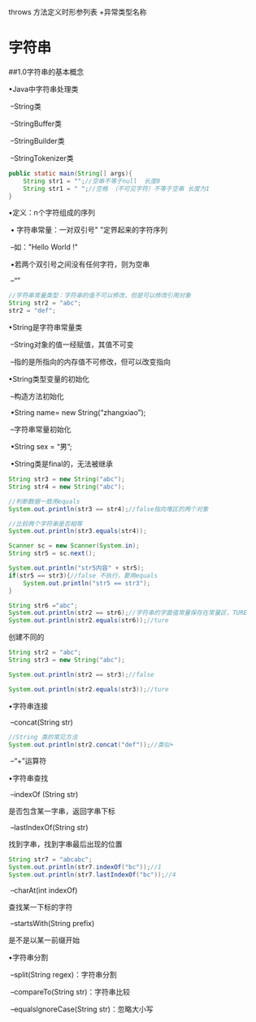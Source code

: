 throws 方法定义时形参列表 +异常类型名称

# 字符串 

##1.0字符串的基本概念

•Java中字符串处理类

​	–String类

​	–StringBuffer类

​	–StringBuilder类

​	–StringTokenizer类

```java
public static main(String[] args){
    String str1 = "";//空串不等于null  长度0
    String str1 = " ";//空格 （不可见字符）不等于空串 长度为1
}
```

•定义：n个字符组成的序列

​	•	字符串常量：一对双引号" "定界起来的字符序列

​	–如："Hello World !" 

​	•若两个双引号之间没有任何字符，则为空串

​	 –“”

```java
//字符串常量类型：字符串的值不可以修改，但是可以修改引用对象
String str2 = "abc";
str2 = "def";

```

•String是字符串常量类

​	–String对象的值一经赋值，其值不可变

​	–指的是所指向的内存值不可修改，但可以改变指向

•String类型变量的初始化

​	–构造方法初始化

​	•String name= new String(“zhangxiao”);

​	–字符串常量初始化

​	•String sex = “男”; 

​	•String类是final的，无法被继承

```java
String str3 = new String("abc");
String str4 = new String("abc");

//判断数据一致用equals
System.out.println(str3 == str4);//false指向堆区的两个对象

//比较两个字符串是否相等
System.out.println(str3.equals(str4));

Scanner sc = new Scanner(System.in);
String str5 = sc.next();

System.out.println("str5内容" + str5);
if(str5 == str3){//false 不执行，要用equals
    System.out.println("str5 == str3");
}

String str6 ="abc";
System.out.println(str2 == str6);//字符串的字面值常量保存在常量区，TURE
System.out.println(str2.equals(str6));//ture
```

创建不同的

```java
String str2 = "abc";
String str3 = new String("abc");

System.out.println(str2 == str3);//false

System.out.println(str2.equals(str3));//ture
```



•字符串连接

​	–concat(String str)

```java
//String 类的常见方法
System.out.println(str2.concat("def"));//类似+ 
```

​	–“+”运算符

•字符串查找 

​	–indexOf (String str)

是否包含某一字串，返回字串下标

​	–lastIndexOf(String str)

找到字串，找到字串最后出现的位置

```java
String str7 = "abcabc";
System.out.println(str7.indexOf("bc"));//1
System.out.println(str7.lastIndexOf("bc"));//4
```

​	–charAt(int indexOf)

查找某一下标的字符

​	–startsWith(String prefix)

是不是以某一前缀开始

•字符串分割

​	–split(String  regex)：字符串分割

​	–compareTo(String str)：字符串比较 

​	–equalslgnoreCase(String str)：忽略大小写

​	











